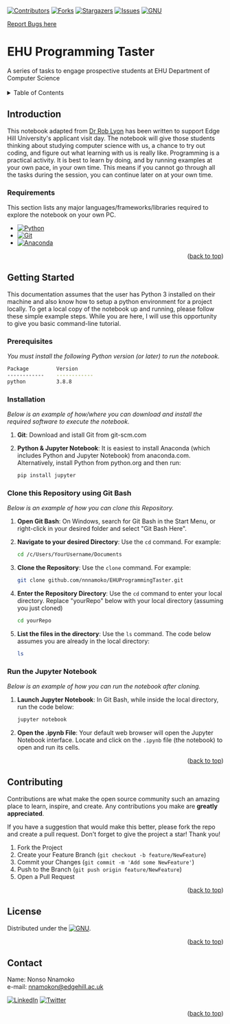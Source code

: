 <a name="readme-top"></a>

<!-- PROJECT SHIELDS -->

[![Contributors][contributors-shield]][contributors-url]
[![Forks][forks-shield]][forks-url]
[![Stargazers][stars-shield]][stars-url]
[![Issues][issues-shield]][issues-url]
[![GNU][license-shield]][license-url]

<p align="left">
    <a href="https://github.com/nnnamoko/EHUProgrammingTaster/issues">Report Bugs here</a>
  </p>

<!-- PROJECT LOGO -->

<div align="left">
  <h1 align="left">EHU Programming Taster</h1>
  A series of tasks to engage prospective students at EHU Department of Computer Science

</div>

</br>

<!-- TABLE OF CONTENTS -->
<details>
  <summary>Table of Contents</summary>
  <ol>
    <li>
      <a href="#introduction">Introduction</a>
      <ul>
        <li><a href="#requirements">Requirements</a></li>
      </ul>
    </li>
    <li>
      <a href="#getting-started">Getting Started</a>
      <ul>
        <li><a href="#prerequisites">Prerequisites</a></li>
        <li><a href="#installation">Installation</a></li>
	<li><a href="#clone">Clone this Repository using Git Bash</a></li>
	<li><a href="#run">Run the Jupyter Notebook</a></li>
      </ul>
    </li>
    <li><a href="#contributing">Contributing</a></li>
    <li><a href="#license">License</a></li>
    <li><a href="#contact">Contact</a></li>
    </ol>
</details>



<!-- Introduction -->
## Introduction

This notebook adapted from <a href="https://github.com/scienceguyrob/ProgrammingTasterEHU">Dr Rob Lyon</a> has been 
written to support Edge Hill University's applicant visit day. The notebook will give those students thinking about 
studying computer science with us, a chance to try out coding, and figure out what learning with us is really like.
Programming is a practical activity. It is best to learn by doing, and by running examples at your own pace, in your own time. 
This means if you cannot go through all the tasks during the session, you can continue later on at your own time.


### Requirements

This section lists any major languages/frameworks/libraries required to explore the notebook on your own PC. 

* [![Python][Python]][Python-url]
* [![Git][Git]][Git-url]
* [![Anaconda][Anaconda]][Anaconda-url]


<p align="right">(<a href="#readme-top">back to top</a>)</p>



<!-- GETTING STARTED -->
## Getting Started

This documentation assumes that the user has Python 3 installed on their machine and also know how to setup a python environment for a project locally.
To get a local copy of the notebook up and running, please follow these simple example steps. While you are here, I will use this opportunity to give you basic command-line tutorial.

### Prerequisites

_You must install the following Python version (or later) to run the notebook._

  ```sh
  Package         Version
  ------------    ------------
  python          3.8.8
  ```

### Installation

_Below is an example of how/where you can download and install the required software to execute the notebook._

1. **Git**: Download and istall Git from git-scm.com

2. **Python & Jupyter Notebook**: It is easiest to install Anaconda (which includes Python and Jupyter Notebook) from anaconda.com. Alternatively, install Python from python.org and then run:
	```sh
	pip install jupyter
	```
	
### Clone this Repository using Git Bash

_Below is an example of how you can clone this Repository._

1. **Open Git Bash**: On Windows, search for Git Bash in the Start Menu, or right-click in your desired folder and select "Git Bash Here".

2. **Navigate to your desired Directory**: Use the `cd` command. For example:
	```sh
	cd /c/Users/YourUsername/Documents
	```
3. **Clone the Repository**: Use the `clone` command. For example:
	```sh
	git clone github.com/nnnamoko/EHUProgrammingTaster.git
	```
4. **Enter the Repository Directory**: Use the `cd` command to enter your local directory. Replace "yourRepo" below with your local directory (assuming you just cloned)
	```sh
	cd yourRepo
	```
5. **List the files in the directory**: Use the `ls` command. The code below assumes you are already in the local directory:
	```sh
	ls
	```

### Run the Jupyter Notebook

_Below is an example of how you can run the notebook after cloning._

1. **Launch Jupyter Notebook**: In Git Bash, while inside the local directory, run the code below:
	```sh
	jupyter notebook
	```
2. **Open the .ipynb File**: Your default web browser will open the Jupyter Notebook interface. Locate and click on the `.ipynb` file (the notebook) to open and run its cells.

<p align="right">(<a href="#readme-top">back to top</a>)</p>


<!-- CONTRIBUTING -->
## Contributing

Contributions are what make the open source community such an amazing place to learn, inspire, and create. Any contributions you make are **greatly appreciated**.

If you have a suggestion that would make this better, please fork the repo and create a pull request. 
Don't forget to give the project a star! Thank you!

1. Fork the Project
2. Create your Feature Branch (`git checkout -b feature/NewFeature`)
3. Commit your Changes (`git commit -m 'Add some NewFeature'`)
4. Push to the Branch (`git push origin feature/NewFeature`)
5. Open a Pull Request

<p align="right">(<a href="#readme-top">back to top</a>)</p>



<!-- LICENSE -->
## License

Distributed under the [![GNU][GNU-shield]][GNU-url].

<p align="right">(<a href="#readme-top">back to top</a>)</p>



<!-- CONTACT -->
## Contact

Name: Nonso Nnamoko
<br />
e-mail: nnamokon@edgehill.ac.uk

[![LinkedIn][linkedin-shield]][linkedin-url]
[![Twitter][Twitter-shield]][Twitter-url]


<p align="right">(<a href="#readme-top">back to top</a>)</p>




<!-- MARKDOWN LINKS & IMAGES -->
<!-- https://www.markdownguide.org/basic-syntax/#reference-style-links -->
[contributors-shield]: https://img.shields.io/github/contributors/nnnamoko/EHUProgrammingTaster.svg?style=for-the-badge
[contributors-url]: https://github.com/nnnamoko/EHUProgrammingTaster/graphs/contributors

[forks-shield]: https://img.shields.io/github/forks/nnnamoko/EHUProgrammingTaster.svg?style=for-the-badge
[forks-url]: https://github.com/nnnamoko/EHUProgrammingTaster/network/members

[stars-shield]: https://img.shields.io/github/stars/nnnamoko/EHUProgrammingTaster.svg?style=for-the-badge
[stars-url]: https://github.com/nnnamoko/EHUProgrammingTaster/stargazers

[issues-shield]: https://img.shields.io/github/issues/nnnamoko/EHUProgrammingTaster.svg?style=for-the-badge
[issues-url]: https://github.com/nnnamoko/EHUProgrammingTaster/issues

[license-shield]: https://img.shields.io/github/license/nnnamoko/EHUProgrammingTaster.svg?style=for-the-badge
[license-url]: https://github.com/nnnamoko/EHUProgrammingTaster/blob/main/LICENSE

[linkedin-shield]: https://img.shields.io/badge/LinkedIn-0077B5?style=for-the-badge&logo=linkedin&logoColor=white
[linkedin-url]: https://www.linkedin.com/in/nnamokon/

[Twitter-shield]: https://img.shields.io/badge/Twitter-1DA1F2?style=for-the-badge&logo=twitter&logoColor=white
[Twitter-url]: https://twitter.com/nonsonnamoko

[Python]: https://img.shields.io/badge/python-000000?style=for-the-badge&logo=python&logoColor=yellow
[Python-url]: https://python.org/


[Anaconda]: https://img.shields.io/badge/Anaconda-42B029?logo=anaconda&logoColor=white
[Anaconda-url]: https://anaconda.com/

[Git]: https://img.shields.io/badge/Git%20Bash-4F4F4F?logo=git&logoColor=white
[Git-url]: https://git-scm.com/

[GNU-shield]: https://img.shields.io/badge/License-GNU-blue.svg
[GNU-url]: https://github.com/nnnamoko/EHUProgrammingTaster/blob/main/LICENSE


